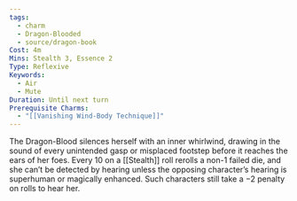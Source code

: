 ```yaml
---
tags:
  - charm
  - Dragon-Blooded
  - source/dragon-book
Cost: 4m
Mins: Stealth 3, Essence 2
Type: Reflexive
Keywords:
  - Air
  - Mute
Duration: Until next turn
Prerequisite Charms:
  - "[[Vanishing Wind-Body Technique]]"
---
```

The Dragon-Blood silences herself with an inner whirlwind, drawing in the sound of every unintended gasp or misplaced footstep before it reaches the ears of her foes. Every 10 on a [[Stealth]] roll rerolls a non-1 failed die, and she can’t be detected by hearing unless the opposing character’s hearing is superhuman or magically enhanced. Such characters still take a −2 penalty on rolls to hear her.